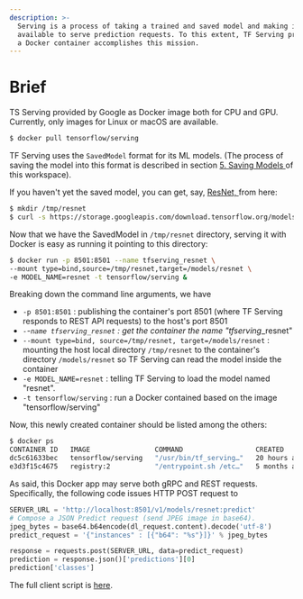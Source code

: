 ```yaml
---
description: >-
  Serving is a process of taking a trained and saved model and making it
  available to serve prediction requests. To this extent, TF Serving provided as
  a Docker container accomplishes this mission.
---
```


# Brief

TS Serving provided by Google as Docker image both for CPU and GPU. Currently, only images for Linux or macOS are available.

```bash
$ docker pull tensorflow/serving
```

TF Serving uses the `SavedModel` format for its ML models. \(The process of saving the model into this format is described in section [5. Saving Models ](https://oleg-kleyman.gitbook.io/eml/saving-models/brief)of this workspace\). 

If you haven't yet the saved model, you can get, say,  [ResNet, ](https://towardsdatascience.com/an-overview-of-resnet-and-its-variants-5281e2f56035)from here:

```bash
$ mkdir /tmp/resnet
$ curl -s https://storage.googleapis.com/download.tensorflow.org/models/official/20181001_resnet/savedmodels/resnet_v2_fp32_savedmodel_NHWC_jpg.tar.gz | tar --strip-components=2 -C /tmp/resnet -xvz
```

Now that we have the SavedModel in `/tmp/resnet` directory, serving it with Docker is easy as running it pointing to this directory:

```bash
$ docker run -p 8501:8501 --name tfserving_resnet \
--mount type=bind,source=/tmp/resnet,target=/models/resnet \
-e MODEL_NAME=resnet -t tensorflow/serving &
```

Breaking down the command line arguments, we have

* `-p 8501:8501` : publishing the container's port 8501 \(where TF Serving responds to REST API requests\) to the host's port 8501
* _`-`-`name tfserving_resnet` : get the container the name "tfserving_\_resnet"
* `--mount type=bind, source=/tmp/resnet, target=/models/resnet` : mounting the host local directory `/tmp/resnet` to the container's directory `/models/resnet` so TF Serving can read the model inside the container
* `-e MODEL_NAME=resnet` : telling TF Serving to load the model named "resnet".
* `-t tensorflow/serving` : run a Docker contained based on the image "tensorflow/serving"

Now, this newly created container should be listed among the others:

```bash
$ docker ps
CONTAINER ID   IMAGE                COMMAND                  CREATED        STATUS          PORTS                              NAMES
dc5c61633bec   tensorflow/serving   "/usr/bin/tf_serving…"   20 hours ago   Up 46 minutes   8500/tcp, 0.0.0.0:8501->8501/tcp   tfserving_resnet
e3d3f15c4675   registry:2           "/entrypoint.sh /etc…"   5 months ago   Up 21 hours     0.0.0.0:5000->5000/tcp             registry
```

As said, this Docker app may serve both gRPC and REST requests. Specifically, the following code issues HTTP POST request to 

```python
SERVER_URL = 'http://localhost:8501/v1/models/resnet:predict'
# Compose a JSON Predict request (send JPEG image in base64).
jpeg_bytes = base64.b64encode(dl_request.content).decode('utf-8')
predict_request = '{"instances" : [{"b64": "%s"}]}' % jpeg_bytes

response = requests.post(SERVER_URL, data=predict_request)
prediction = response.json()['predictions'][0]
prediction['classes']
```

The full client script is [here](https://raw.githubusercontent.com/tensorflow/serving/master/tensorflow_serving/example/resnet_client.py).





